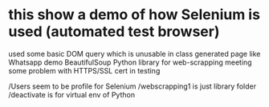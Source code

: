 # this show a demo of how Selenium is used (automated test browser)
used some basic DOM query which is unusable in class generated page like Whatsapp
demo BeautifulSoup Python library for web-scrapping
meeting some problem with HTTPS/SSL cert in testing

/Users seem to be profile for Selenium
/webscrapping1 is just library folder
/deactivate is for virtual env of Python
